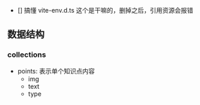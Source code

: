 - [] 搞懂 vite-env.d.ts 这个是干嘛的，删掉之后，引用资源会报错

## 数据结构

### collections

- points: 表示单个知识点内容
  - img
  - text
  - type
